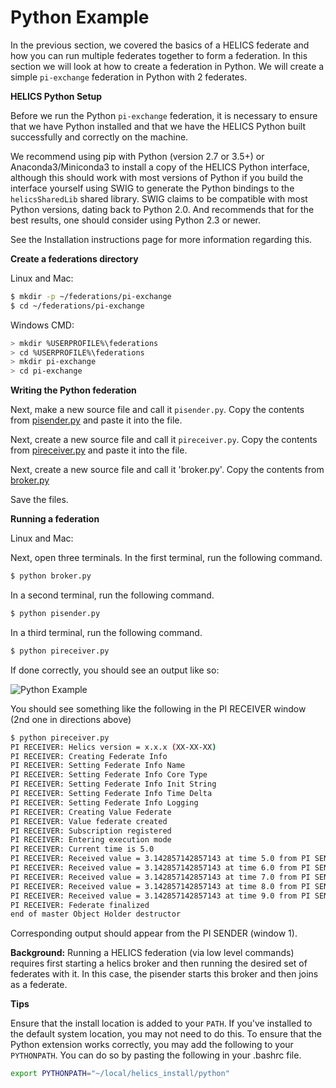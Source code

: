 # Python Example

In the previous section, we covered the basics of a HELICS federate and how you can run multiple federates together to form a federation.
In this section we will look at how to create a federation in Python.
We will create a simple `pi-exchange` federation in Python with 2 federates.

**HELICS Python Setup**

Before we run the Python `pi-exchange` federation, it is necessary to ensure that we have Python installed and that we have the HELICS Python built successfully and correctly on the machine.

We recommend using pip with Python (version 2.7 or 3.5+) or Anaconda3/Miniconda3 to install a copy of the HELICS Python interface, although this should work with most versions of Python if you build the interface yourself using SWIG to generate the Python bindings to the `helicsSharedLib` shared library.
SWIG claims to be compatible with most Python versions, dating back to Python 2.0. And recommends that for the best results, one should consider using Python 2.3 or newer.

See the Installation instructions page for more information regarding this.

**Create a federations directory**

Linux and Mac:

```bash
$ mkdir -p ~/federations/pi-exchange
$ cd ~/federations/pi-exchange
```

Windows CMD:

```bash
> mkdir %USERPROFILE%\federations
> cd %USERPROFILE%\federations
> mkdir pi-exchange
> cd pi-exchange
```

**Writing the Python federation**

Next, make a new source file and call it `pisender.py`. Copy
the contents from
[pisender.py](https://github.com/GMLC-TDC/HELICS-Examples/blob/main/python/pi-exchange/pisender.py)
and paste it into the file.

Next, create a new source file and call it `pireceiver.py`.
Copy the contents from
[pireceiver.py](https://github.com/GMLC-TDC/HELICS-Examples/blob/main/python/pi-exchange/pireceiver.py)
and paste it into the file.

Next, create a new source file and call it 'broker.py'.
Copy the contents from
[broker.py](https://github.com/GMLC-TDC/HELICS-Examples/blob/main/python/pi-exchange/broker.py)

Save the files.

**Running a federation**

Linux and Mac:

Next, open three terminals. In the first terminal, run the following command.

```bash
$ python broker.py
```
In a second terminal, run the following command.
```bash
$ python pisender.py
```

In a third terminal, run the following command.

```bash
$ python pireceiver.py
```

If done correctly, you should see an output like so:

![Python Example](../img/python-example.png)

You should see something like the following in the PI RECEIVER window (2nd one in directions above)

```bash
$ python pireceiver.py
PI RECEIVER: Helics version = x.x.x (XX-XX-XX)
PI RECEIVER: Creating Federate Info
PI RECEIVER: Setting Federate Info Name
PI RECEIVER: Setting Federate Info Core Type
PI RECEIVER: Setting Federate Info Init String
PI RECEIVER: Setting Federate Info Time Delta
PI RECEIVER: Setting Federate Info Logging
PI RECEIVER: Creating Value Federate
PI RECEIVER: Value federate created
PI RECEIVER: Subscription registered
PI RECEIVER: Entering execution mode
PI RECEIVER: Current time is 5.0
PI RECEIVER: Received value = 3.142857142857143 at time 5.0 from PI SENDER
PI RECEIVER: Received value = 3.142857142857143 at time 6.0 from PI SENDER
PI RECEIVER: Received value = 3.142857142857143 at time 7.0 from PI SENDER
PI RECEIVER: Received value = 3.142857142857143 at time 8.0 from PI SENDER
PI RECEIVER: Received value = 3.142857142857143 at time 9.0 from PI SENDER
PI RECEIVER: Federate finalized
end of master Object Holder destructor
```

Corresponding output should appear from the PI SENDER (window 1).

**Background:** Running a HELICS federation (via low level commands) requires first starting a helics broker and then running the desired set of federates with it. In this case, the pisender starts this broker and then joins as a federate.

**Tips**

Ensure that the install location is added to your `PATH`. If you've installed to the default system location, you may not need to do this.
To ensure that the Python extension works correctly, you may add the following to your `PYTHONPATH`. You can do so by pasting the following in your .bashrc file.

```bash
export PYTHONPATH="~/local/helics_install/python"
```
